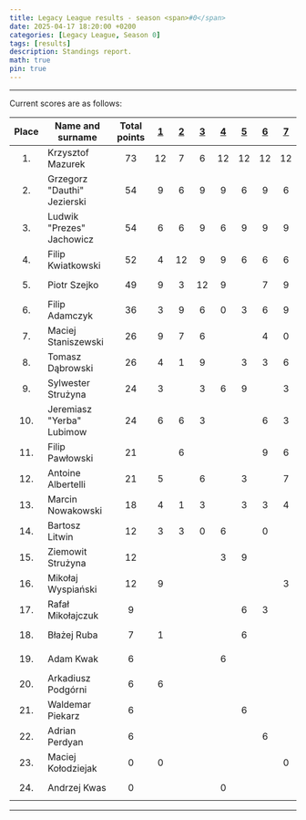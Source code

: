 ```yaml
---
title: Legacy League results - season <span>#0</span>
date: 2025-04-17 18:20:00 +0200
categories: [Legacy League, Season 0]
tags: [results]
description: Standings report.
math: true
pin: true
---
```


---

Current scores are as follows:

|   Place   | Name and surname            | Total points | [1][league-0-1] | [2][league-0-2] | [3][league-0-3] | [4][league-0-4] | [5][league-0-5] | [6][league-0-6] | [7][league-0-7] |
|:---------:|-----------------------------|:------------:|:---------------:|:---------------:|:---------------:|:---------------:|:---------------:|:---------------:|:---------------:|
| $$ 1. $$  | Krzysztof Mazurek           |   $$ 73 $$   |       12        |        7        |        6        |       12        |       12        |       12        |       12        |
| $$ 2. $$  | Grzegorz "Dauthi" Jezierski |   $$ 54 $$   |        9        |        6        |        9        |        9        |        6        |        9        |        6        |
| $$ 3. $$  | Ludwik "Prezes" Jachowicz   |   $$ 54 $$   |        6        |        6        |        9        |        6        |        9        |        9        |        9        |
| $$ 4. $$  | Filip Kwiatkowski           |   $$ 52 $$   |        4        |       12        |        9        |        9        |        6        |        6        |        6        |
| $$ 5. $$  | Piotr Szejko                |   $$ 49 $$   |        9        |        3        |       12        |        9        |                 |        7        |        9        |
| $$ 6. $$  | Filip Adamczyk              |   $$ 36 $$   |        3        |        9        |        6        |        0        |        3        |        6        |        9        |
| $$ 7. $$  | Maciej Staniszewski         |   $$ 26 $$   |        9        |        7        |        6        |                 |                 |        4        |        0        |
| $$ 8. $$  | Tomasz Dąbrowski            |   $$ 26 $$   |        4        |        1        |        9        |                 |        3        |        3        |        6        |
| $$ 9. $$  | Sylwester Strużyna          |   $$ 24 $$   |        3        |                 |        3        |        6        |        9        |                 |        3        |
| $$ 10. $$ | Jeremiasz "Yerba" Lubimow   |   $$ 24 $$   |        6        |        6        |        3        |                 |                 |        6        |        3        |
| $$ 11. $$ | Filip Pawłowski             |   $$ 21 $$   |                 |        6        |                 |                 |                 |        9        |        6        |
| $$ 12. $$ | Antoine Albertelli          |   $$ 21 $$   |        5        |                 |        6        |                 |        3        |                 |        7        |
| $$ 13. $$ | Marcin Nowakowski           |   $$ 18 $$   |        4        |        1        |        3        |                 |        3        |        3        |        4        |
| $$ 14. $$ | Bartosz Litwin              |   $$ 12 $$   |        3        |        3        |        0        |        6        |                 |        0        |                 |
| $$ 15. $$ | Ziemowit Strużyna           |   $$ 12 $$   |                 |                 |                 |        3        |        9        |                 |                 |
| $$ 16. $$ | Mikołaj Wyspiański          |   $$ 12 $$   |        9        |                 |                 |                 |                 |                 |        3        |
| $$ 17. $$ | Rafał Mikołajczuk           |   $$ 9 $$    |                 |                 |                 |                 |        6        |        3        |                 |
| $$ 18. $$ | Błażej Ruba                 |   $$ 7 $$    |        1        |                 |                 |                 |        6        |                 |                 |
| $$ 19. $$ | Adam Kwak                   |   $$ 6 $$    |                 |                 |                 |        6        |                 |                 |                 |
| $$ 20. $$ | Arkadiusz Podgórni          |   $$ 6 $$    |        6        |                 |                 |                 |                 |                 |                 |
| $$ 21. $$ | Waldemar Piekarz            |   $$ 6 $$    |                 |                 |                 |                 |        6        |                 |                 |
| $$ 22. $$ | Adrian Perdyan              |   $$ 6 $$    |                 |                 |                 |                 |                 |        6        |                 |
| $$ 23. $$ | Maciej Kołodziejak          |   $$ 0 $$    |        0        |                 |                 |                 |                 |                 |        0        |
| $$ 24. $$ | Andrzej Kwas                |   $$ 0 $$    |                 |                 |                 |        0        |                 |                 |                 |

[league-0-1]: ../Legacy-League-0-1
[league-0-2]: ../Legacy-League-0-2
[league-0-3]: ../Legacy-League-0-3
[league-0-4]: ../Legacy-League-0-4
[league-0-5]: ../Legacy-League-0-5
[league-0-6]: ../Legacy-League-0-6
[league-0-7]: ../Legacy-League-0-7

---
